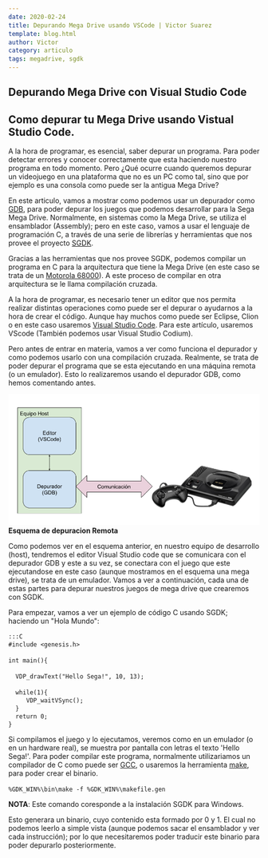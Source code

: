 ```yaml
---
date: 2020-02-24
title: Depurando Mega Drive usando VSCode | Victor Suarez
template: blog.html
author: Victor
category: articulo
tags: megadrive, sgdk
---
```


<section class="hero">
  <div class="hero-body">
    <div class="container">
      <h1 class="title">
        Depurando Mega Drive con Visual Studio Code
      </h1>
      <h2 class="subtitle">
        Como depurar tu Mega Drive usando Vistual Studio Code.
      </h2>
    </div>
  </div>
</section>

A la hora de programar, es esencial, saber depurar un programa. Para poder detectar errores y conocer correctamente que esta haciendo nuestro programa en todo momento. Pero ¿Qué ocurre cuando queremos depurar un videojuego en una plataforma que no es un PC como tal, sino que por ejemplo es una consola como puede ser la antigua Mega Drive?

En este articulo, vamos a mostrar como podemos usar un depurador como [GDB](https://www.gnu.org/software/gdb/), para poder depurar los juegos que podemos desarrollar para la Sega Mega Drive. Normalmente, en sistemas como la Mega Drive, se utiliza el ensamblador (Assembly); pero en este caso, vamos a usar el lenguaje de programación C, a través de una serie de librerías y herramientas que nos provee el proyecto [SGDK](https://github.com/Stephane-D/SGDK).

Gracias a las herramientas que nos provee SGDK, podemos compilar un programa en C para la arquitectura que tiene la Mega Drive (en este caso se trata de un [Motorola 68000](https://es.wikipedia.org/wiki/Motorola_68000)). A este proceso de compilar en otra arquitectura se le llama compilación cruzada.

A la hora de programar, es necesario tener un editor que nos permita realizar distintas operaciones como puede ser el depurar o ayudarnos a la hora de crear el código. Aunque hay muchos como puede ser Eclipse, Clion o en este caso usaremos [Visual Studio Code](https://code.visualstudio.com/). Para este artículo, usaremos VScode (También podemos usar Visual Studio Codium).

Pero antes de entrar en materia, vamos a ver como funciona el depurador y como podemos usarlo con una compilación cruzada. Realmente, se trata de poder depurar el programa que se esta ejecutando en una máquina remota (o un emulador). Esto lo realizaremos usando el depurador GDB, como hemos comentando antes.

![DepuracionRemota](/static/img/depuracionremota.png)
<span><strong>Esquema de depuracion Remota</strong></span>

Como podemos ver en el esquema anterior, en nuestro equipo de desarrollo (host), tendremos el editor Visual Studio code que se comunicara con el depurador GDB y este a su vez, se conectara con el juego que este ejecutandose en este caso (aunque mostramos en el esquema una mega drive), se trata de un emulador. Vamos a ver  a continuación, cada una de estas partes para depurar nuestros juegos de mega drive que crearemos con SGDK.

Para empezar, vamos a ver un ejemplo de código C usando SGDK; haciendo un "Hola Mundo":

    :::C
    #include <genesis.h>

    int main(){

      VDP_drawText("Hello Sega!", 10, 13); 
      
      while(1){
         VDP_waitVSync();
      }
      return 0;
    }

Si compilamos el juego y lo ejecutamos, veremos como en un emulador (o en un hardware real), se muestra por pantalla con letras el texto 'Hello Sega!'. Para poder compilar este programa, normalmente utilizariamos un compilador de C como puede ser [GCC](https://gcc.gnu.org/), o usaremos la herramienta [make](https://www.gnu.org/software/make/), para poder crear el binario.

``` %GDK_WIN%\bin\make -f %GDK_WIN%\makefile.gen ```

**NOTA**: Este comando coresponde a la instalación SGDK para Windows.

Esto generara un binario, cuyo contenido esta formado por 0 y 1. El cual no podemos leerlo a simple vista (aunque podemos sacar el ensamblador y ver cada instrucción); por lo que necesitaremos poder traducir este binario para poder depurarlo posteriormente.
